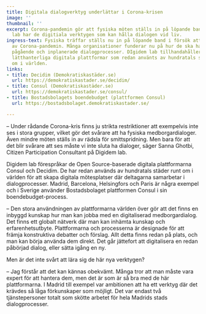 ```yaml
---
title: Digitala dialogverktyg underlättar i Corona-krisen
image: ''
thumbnail: ''
excerpt: Corona-pandemin gör att fysiska möten ställs in på löpande band. Digidem
  lab har de digitiala verktygen som kan hålla dialogen vid liv.
ingress-text: Fysiska träffar ställs nu in på löpande band i försök att minska effekterna
  av Corona-pandemin. Många organisationer funderar nu på hur de ska hantera alla
  pågående och inplanerade dialogprocesser. DIgidem lab tillhandahåller beprövade
  lätthanterliga digitala plattformar som redan använts av hundratals städer runt
  om i världen.
links:
- title: Decidim (Demokratiskastäder.se)
  url: https://demokratiskastader.se/decidim/
- title: Consul (Demokratiskastäder.se)
  url: https://demokratiskastader.se/consul/
- title: Bostadsbolagets boendebudget (plattformen Consul)
  url: https://bostadsbolaget.demokratiskastader.se/

---
```

– Under rådande Corona-kris finns ju strikta restriktioner att exempelvis inte ses i stora grupper, vilket gör det svårare att ha fysiska medborgardialoger. Även mindre möten ställs in av rädsla för smittspridning. Men bara för att det blir svårare att ses måste vi inte sluta ha dialoger, säger Sanna Ghotbi, Citizen Participation Consultant på Digidem lab.

Digidem lab förespråkar de Open Source-baserade digitala plattformarna Consul och Decidim. De har redan används av hundratals städer runt om i världen för att skapa digitala mötesplatser där deltagarna samarbetar i dialogprocesser. Madrid, Barcelona, Helsingfors och Paris är några exempel och i Sverige använder Bostadsbolaget plattformen Consul i sin boendebudget-process.

– Den stora användningen av plattformarna världen över gör att det finns en inbyggd kunskap hur man kan jobba med en digitaliserad medborgardialog. Det finns ett globalt nätverk där man kan inhämta kunskap och erfarenhetsutbyte. Plattformarna och processerna är designade för att främja konstruktiva debatter och förslag. Allt detta finns redan på plats, och man kan börja använda dem direkt. Det går jättefort att digitalisera en redan påbörjad dialog, eller sätta igång en ny.

Men är det inte svårt att lära sig de här nya verktygen?  
  
– Jag förstår att det kan kännas obekvämt. Många tror att man måste vara expert för att hantera dem, men det är som är så bra med de här plattformarna. I Madrid till exempel var ambitionen att ha ett verktyg där det krävdes så låga förkunskaper som möjligt. Det var endast två tjänstepersoner totalt som skötte arbetet för hela Madrids stads dialogprocesser.